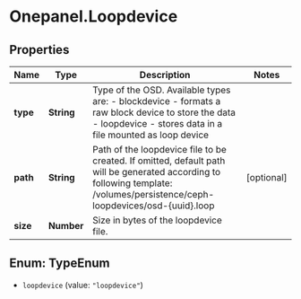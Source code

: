 # Onepanel.Loopdevice

## Properties
Name | Type | Description | Notes
------------ | ------------- | ------------- | -------------
**type** | **String** | Type of the OSD. Available types are: - blockdevice - formats a raw block device to store the data - loopdevice - stores data in a file mounted as loop device  | 
**path** | **String** | Path of the loopdevice file to be created. If omitted, default path will be generated according to following template: /volumes/persistence/ceph-loopdevices/osd-{uuid}.loop  | [optional] 
**size** | **Number** | Size in bytes of the loopdevice file. | 


<a name="TypeEnum"></a>
## Enum: TypeEnum


* `loopdevice` (value: `"loopdevice"`)




